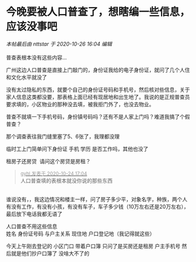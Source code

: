 # 今晚要被人口普查了，想瞎编一些信息，应该没事吧


<i class="pstatus"> 本帖最后由 nttstar 于 2020-10-26 16:04 编辑 </i><br />
<br />
普查表根本没有这些内容...

广州这边人口普查是直接上门敲门的，身份证我给的电子身份证，就问了几个人住和文化水平就没了

没有太过隐私的东西，就要个自己的身份证号码和手机号，然后核对些信息，关于家人信息这类都没要，那表格上面已经有现居地和出生地了。我说的是正规普查员要求填的，小区物业的那种没去填，被我拒门外了，也没去物业。

普查不就填一下手机号码，身份镇号码吗？还有不是人家上门吗？难道我搞了个假普查？

那个调查表往我门缝里塞了5、6张了，我理都没理<img src="static/image/smiley/yct/022.gif" smilieid="42" border="0" alt="" /><img id="aimg_pTft8" onclick="zoom(this, this.src, 0, 0, 0)" class="zoom" src="https://cdn.jsdelivr.net/gh/hishis/forum-master/public/images/patch.gif" onmouseover="img_onmouseoverfunc(this)" onload="thumbImg(this)" border="0" alt="" />

临时工上门简单问下身份证 手机 学历 是否工作吗，其他也没了<img id="aimg_A0ph6" onclick="zoom(this, this.src, 0, 0, 0)" class="zoom" src="https://cdn.jsdelivr.net/gh/hishis/forum-master/public/images/patch.gif" onmouseover="img_onmouseoverfunc(this)" onload="thumbImg(this)" border="0" alt="" />

租房子还房贷&nbsp;&nbsp;请问这个房贷是房租？

<div class="quote"><blockquote><font size="2"><a href="https://www.hostloc.com/forum.php?mod=redirect&amp;goto=findpost&amp;pid=9346597&amp;ptid=758004" target="_blank"><font color="#999999">gyhl 发表于 2020-10-24 17:04</font></a></font><br />
人口普查填的表根本就没你说的那些东西</blockquote></div><br />
谁说没有，，我这边情况和楼主一样，问了房子多少平，对象名字，种族，两个人有没有工作，有没有小孩，有没有车子，车子多少钱（10万左右还是20万左右），最后放下电话我都无语了

人口普查不用这些信息<br />
姓名 身份证号码 与户主关系 现住地 户口登记地（我记得就这些）

今天上午刚去登记的 小区门口 带着户口簿 只问了是买房还是租房 户主手机号 然后就是他们抄户口簿了 没啥大不了的
